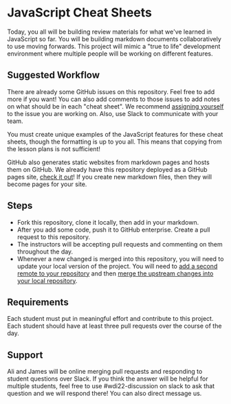 # JavaScript Cheat Sheets

Today, you all will be building review materials for what we've learned in JavaScript so far. You will be building markdown documents collaboratively to use moving forwards. This project will mimic a "true to life" development environment where multiple people will be working on different features. 

## Suggested Workflow
There are already some GitHub issues on this repository. Feel free to add more if you want! You can also add comments to those issues to add notes on what should be in each "cheat sheet". We recommend [assigning yourself](https://help.github.com/articles/assigning-issues-and-pull-requests-to-other-github-users/) to the issue you are working on. Also, use Slack to communicate with your team.

You must create unique examples of the JavaScript features for these cheat sheets, though the formatting is up to you all. This means that copying from the lesson plans is not sufficient!

GitHub also generates static websites from markdown pages and hosts them on GitHub. We already have this repository deployed as a GitHub pages site, [check it out](https://ga-wdi-exercises.github.io/wdi22-javascript-cheatsheets/)! If you create new markdown files, then they will become pages for your site.

## Steps
* Fork this repository, clone it locally, then add in your markdown.
* After you add some code, push it to GitHub enterprise. Create a pull request to this repository.
* The instructors will be accepting pull requests and commenting on them throughout the day.
* Whenever a new changed is merged into this repository, you will need to update your local version of the project. You will need to [add a second remote to your repository](https://help.github.com/articles/configuring-a-remote-for-a-fork/) and then [merge the upstream changes into your local repository](https://help.github.com/articles/syncing-a-fork/).

## Requirements
Each student must put in meaningful effort and contribute to this project. Each student should have at least three pull requests over the course of the day.

## Support
Ali and James will be online merging pull requests and responding to student questions over Slack. If you think the answer will be helpful for multiple students, feel free to use #wdi22-discussion on slack to ask that question and we will respond there! You can also direct message us.

